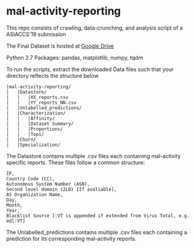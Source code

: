 # mal-activity-reporting
This repo consists of crawling, data-crunching, and analysis script of a ASIACCS'19 submission

The Final Dataset is hosted at [Google Drive](https://drive.google.com/open?id=1kxlk7Y16SI8OZ_yyE46fqJfCSwbd4bnJ)

Python 2.7
Packages: pandas, matplotlib, numpy, tqdm

To run the scripts, extract the downloaded Data files such that your directory reflects the structure below
```
|mal-activity-reporting/
|	|Datastore/
|	|	|XX_reports.csv
|	|	|YY_reports_NN.csv
|	|Unlabelled_predictions/
|	|Characterization/
|	|	|Affinity/
|	|	|Dataset Summary/
|	|	|Proportions/
|	|	|Tops/
|	|Churn/
|	|Specialization/
```


The Datastore contains multiple .csv files each containing mal-activity specific reports.
These files follow a common structure:
```
IP,
Country Code (CC),
Autonomous System Number (ASN),
Second level domain (2LD) [If avaliable],
AS Organization Name,
Day,
Month,
Year,
Blacklist Source [:VT is appended if extended from Virus Total, e.g. mdl:VT]
```
The Unlabelled_predictions contains multiple .csv files each containing a prediction for its corresponding mal-activity reports.
